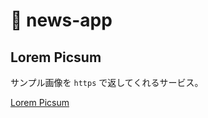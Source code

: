 # 🧰 news-app

## Lorem Picsum

サンプル画像を `https` で返してくれるサービス。

[Lorem Picsum](https://picsum.photos/)
